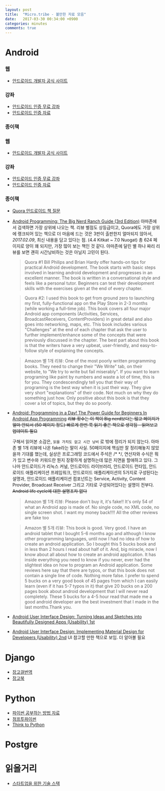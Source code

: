 ```yaml
---
layout: post
title:  "Micro.tribe - 볼만한 자료 모음"
date:   2017-03-30 00:34:00 +0900
categories: minutes
comments: true
---
```


# Android

### 웹
* [안드로이드 개발자 공식 사이트](https://developer.android.com/index.html)

### 강좌
* [안드로이드 인증 무료 강좌]
* [안드로이드 인증 자료]

### 종이책

### 웹

* [안드로이드 개발자 공식 사이트](https://developer.android.com/index.html)

### 강좌

* [안드로이드 인증 무료 강좌]
* [안드로이드 인증 자료]

### 종이책

* [Quora 안드로이드 책 질문]
* [Android Programming: The Big Nerd Ranch Guide (3rd Edition)]
  아마존에서 검색하면 가장 상위에 나오는 책. 리뷰 별점도 상등급이고, Quora에도 가장 상위에 랭크되어 있는 책으로 더 마음에 드는 것은 3판이 출판한지 얼마되지 않아서, _2017.02.09_, 최신 내용을 담고 있다는 점. (4.4 Kitkat ~ 7.0 Nuogat) 총 624 페이지로 양이 꽤 되지만, 가장 많이 보는 책인 것 같다. 아마존에 달린 별 하나 짜리 리뷰를 보면 괜히 시간낭비하는 것은 아닐지 고민이 된다.

  > Quora #1
  > Bill Philips and Brian Hardy offer hands-on tips for practical Android development. The book starts with basic steps involved in learning android development and progresses in an excellent manner. The book is written in a conversational style and feels like a personal tutor. Beginners can test their development skills with the exercises given at the end of every chapter.

  > Quora #2:
  > I used this book to get from ground zero to launching my first, fully-functional app on the Play Store in 2-3 months (while working a full-time job).  This book covers all four major Android app components (Activities, Services, BroadcastReceivers, ContentProviders) in great detail and also goes into networking, maps, etc.
  > This book includes various "Challenges" at the end of each chapter that ask the user to further implement/enhance some of the concepts that were previously discussed in the chapter.
  > The best part about this book is that the writers have a very upbeat, user-friendly, and easy-to-follow style of explaining the concepts.

  > Amazon 별 1개 리뷰:
  > One of the most poorly written programming books. They need to change their "We Write" tab, on their website, to "We try to write but fail miserably". If you want to learn programing like paint by numbers and waste a lot of time, this is for you. They condescendingly tell you that their way of programing is the best way when it is just their way. They give very short "explanations" of their code. Not much on why they do something just how. Only positive about this book is that they cover a lot of topics, but they do so poorly.
* [Android: Programming in a Day! The Power Guide for Beginners In Android App Programming](https://www.amazon.com/Android-Development-Programming-Guide-Learn-ebook/dp/B014PWF9GS/ref=pd_sim_351_1?_encoding=UTF8&psc=1&refRID=A44C8BK189WA1WXCEEJ4)
  ~~리뷰 횟수는 이 책이 Big nerd보다는 많고 페이지가 얼마 안되서 (50 페이지 정도) 빠르게 한번 쭉 읽기 좋은 책으로 생각됨 - 읽어보고 업데이트 필요~~

  구해서 읽어본 소감은, `읽을 가치도 없고 시간 낭비` 로 밖에 정리가 되지 않는다. 아마존 별 1개 리뷰에 나온 fake라는 말이 사실. 50페이지에 핵심만 잘 정리해놓지 않았을까 기대를 했는데, 실상은 프로그래밍 코드에서 주석은 /* */, 연산자와 수식은 뭐가 있고 변수와 키워드란 뭔지 장황하게 설명하는데 많은 지면을 할애하고 있다. 그나마 안드로이드가 리눅스 커널, 안드로이드 라이브러리, 안드로이드 런타임, 안드로이드 애플리케이션 프레임워크, 안드로이드 애플리케이션의 5가지로 구성된다는 설명과, 안드로이드 애플리케이션 컴포넌트는 Service, Activity, Content Provider, Broadcast Receiver 그리고 기타로 구성되어있다는 설명이 전부다. ~~Android life cycle에 대한 설명조차 없다~~
  > Amazon 별 1개 리뷰:
  > Please don't buy it, it's fake!! It's only 54 of what an Android app is made of. No single code, no XML code, no single screen shot. I want my money back!!!!
  > All the other reviews are fake too

  > Amazon 별 5개 리뷰:
  > This book is good. Very good. I have an android tablet that I bought 5-6 months ago and although I know other programming languages, until now I had no idea of how to create an android application. So I bought this 5 bucks book and in less than 2 hours I read about half of it. And, big miracle, now I know about all about how to create an android application. It has inside everything you need to know if you never, ever had the slightest idea on how to program an Android application. Some reviews here say that there are typos, or that this book does not contain a single line of code. Nothing more false. I prefer to spend 5 bucks on a very good book of 45 pages from which I can easily learn (even if it has 5-7 typos in it) that give 20 bucks on a 200 pages book about android development that I will never read completely.
  > These 5 bucks for a 4-5 hour read that made me a good android developer are the best investment that I made in the last months.Thank you.

* [Android User Interface Design: Turning Ideas and Sketches into Beautifully Designed Apps (Usability) 1st](https://www.amazon.com/gp/product/B00CD34XBE/ref=as_li_qf_sp_asin_il_tl?ie=UTF8&tag=b0f5e-20&camp=1789&creative=9325&linkCode=as2&creativeASIN=B00CD34XBE&linkId=d90448d882d6c83fd1a6f3f8587903a1)
* [Android User Interface Design: Implementing Material Design for Developers (Usability) 2nd](https://www.amazon.com/gp/product/B00CD34XBE/ref=as_li_qf_sp_asin_il_tl?ie=UTF8&tag=b0f5e-20&camp=1789&creative=9325&linkCode=as2&creativeASIN=B00CD34XBE&linkId=d90448d882d6c83fd1a6f3f8587903a1)
  UI 참고할 만한 책으로 보임. 더 알아볼 필요

# Django

* [장고걸번역]
* [장고북]

# Python

* [파이썬 공부하는 방법 자료]
* [점프투파이썬]
* [Think to Python](http://greenteapress.com/wp/think-python/)

# Postgre

# 읽을거리

* [스타트업을 위한 기술 스택]

[스타트업을 위한 기술 스택]:<http://www.codeok.net/%EC%8A%A4%ED%83%80%ED%8A%B8%EC%97%85%EC%9D%84%20%EC%9C%84%ED%95%9C%20%EA%B8%B0%EC%88%A0%20%EC%8A%A4%ED%83%9D>
[안드로이드 인증 무료 강좌]:<https://www.udacity.com/course/ud851>
[안드로이드 인증 자료]:<https://developers.google.com/training/certification/>
[장고북]:<http://djangobook.com>
[파이썬 공부하는 방법 자료]:<https://nolboo.kim/blog/2014/08/10/the-best-way-to-learn-python/>
[점프투파이썬]:<https://wikidocs.net/book/1>
[장고걸번역]:<https://tutorial.djangogirls.org/ko/django_installation/>
[Android Programming: The Big Nerd Ranch Guide (3rd Edition)]:<https://www.amazon.com/Android-Programming-Ranch-Guide-Guides/dp/0134706056/ref=dp_ob_title_bk>
[Android: Programming in a Day! The Power Guide for Beginners In Android App Programming]:[https://www.amazon.com/gp/product/B00QMK9MRO/ref=as_li_qf_sp_asin_il_tl?ie=UTF8&tag=b0f5e-20&camp=1789&creative=9325&linkCode=as2&creativeASIN=B00QMK9MRO&linkId=7e447901502f8d7036c8f6de0e9847f0]
[Quora 안드로이드 책 질문]:<https://www.quora.com/What-are-the-best-books-for-Android-application-development>
